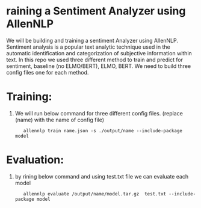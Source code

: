 # raining a Sentiment Analyzer using AllenNLP
We will be building and training a  sentiment Analyzer using AllenNLP. Sentiment analysis is a popular text analytic technique used in the automatic identification and categorization of subjective information within text. In this repo we used three different method to train and predict for sentiment, baseline (no ELMO/BERT), ELMO, BERT. We need to build three config files one for each method.

# Training: 
1. We will run below command for three different config files. (replace (name) with the name of config file)

          allennlp train name.json -s ./output/name --include-package model
          
          
# Evaluation: 
1. by rining below command and using test.txt file we can evaluate each model

          allennlp evaluate /output/name/model.tar.gz  test.txt --include-package model
          


